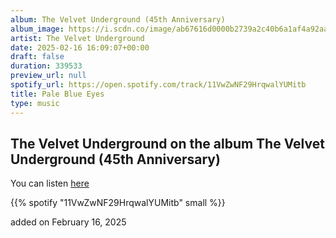 ```yaml
---
album: The Velvet Underground (45th Anniversary)
album_image: https://i.scdn.co/image/ab67616d0000b2739a2c40b6a1af4a92aac991c5
artist: The Velvet Underground
date: 2025-02-16 16:09:07+00:00
draft: false
duration: 339533
preview_url: null
spotify_url: https://open.spotify.com/track/11VwZwNF29HrqwalYUMitb
title: Pale Blue Eyes
type: music
---
```



## The Velvet Underground on the album The Velvet Underground (45th Anniversary)

You can listen [here](https://open.spotify.com/track/11VwZwNF29HrqwalYUMitb)

{{% spotify "11VwZwNF29HrqwalYUMitb" small %}}

added on February 16, 2025
